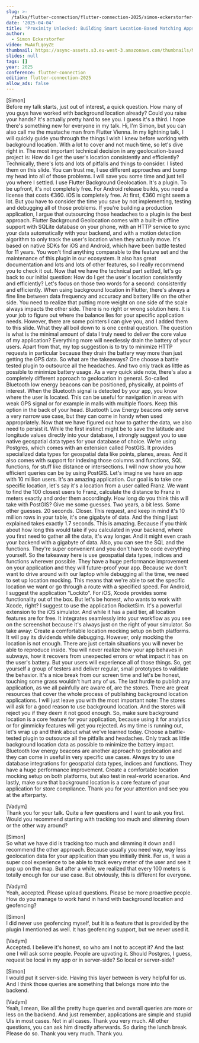 ```yaml
---
slug: >-
  /talks/flutter-connection/flutter-connection-2025/simon-eckerstorfer-proximity-unlocked-building-smart-location-based-matching-apps-in-flutter
date: '2025-04-04'
title: 'Proximity Unlocked: Building Smart Location-Based Matching Apps in Flutter'
author:
  - Simon Eckerstorfer
video: MwAxfLqoyZE
thumbnail: https://async-assets.s3.eu-west-3.amazonaws.com/thumbnails/MwAxfLqoyZE.jpg
slides: null
tags: []
year: 2025
conference: flutter-connection
edition: flutter-connection-2025
allow_ads: false
---
```

[Simon]  
Before my talk starts, just out of interest, a quick question. How many of you guys have worked with background location already? Could you raise your hands? It's actually pretty hard to see you. I guess it's a third. I hope there's something new for everyone in my talk. Hi, I'm Simon, but you can also call me the mustache man from Flutter Vienna. In my lightning talk, I will quickly guide you through the things I wish I knew before working with background location. With a lot to cover and not much time, so let's dive right in. The most important technical decision in any geolocation-based project is: How do I get the user's location consistently and efficiently? Technically, there's lots and lots of pitfalls and things to consider. I listed them on this slide. You can trust me, I use different approaches and bump my head into all of those problems. I will save you some time and just tell you where I settled. I use Flutter Background Geolocation. It's a plugin. To be upfront, it's not completely free. For Android release builds, you need a license that costs €360. iOS is completely free. At first, €360 might seem a lot. But you have to consider the time you save by not implementing, testing and debugging all of those problems. If you're building a production application, I argue that outsourcing those headaches to a plugin is the best approach. Flutter Background Geolocation comes with a built-in offline support with SQLite database on your phone, with an HTTP service to sync your data automatically with your backend, and with a motion detection algorithm to only track the user's location when they actually move. It's based on native SDKs for iOS and Android, which have been battle tested for 11 years. You won't find anything comparable to the feature set and the maintenance of this plugin in our ecosystem. It also has great documentation and lots and lots of other features, so I really recommend you to check it out. Now that we have the technical part settled, let's go back to our initial question: How do I get the user's location consistently and efficiently? Let's focus on those two words for a second: consistently and efficiently. When using background location in Flutter, there's always a fine line between data frequency and accuracy and battery life on the other side. You need to realize that putting more weight on one side of the scale always impacts the other side. There is no right or wrong solution here. It is your job to figure out where the balance lies for your specific application needs. However, there are some pointers I can give you, and I added them to this slide. What they all boil down to is one central question. The question is what is the minimal amount of data I truly need to deliver the core value of my application? Everything more will needlessly drain the battery of your users. Apart from that, my top suggestion is to try to minimize HTTP requests in particular because they drain the battery way more than just getting the GPS data. So what are the takeaways? One choose a battle tested plugin to outsource all the headaches. And two only track as little as possible to minimize battery usage. As a very quick side note, there's also a completely different approach to geolocation in general. So-called Bluetooth low energy beacons can be positioned, physically, at points of interest. When the Bluetooth signal is detected by your app, you know where the user is located. This can be useful for navigation in areas with weak GPS signal or for example in malls with multiple floors. Keep this option in the back of your head. Bluetooth Low Energy beacons only serve a very narrow use case, but they can come in handy when used appropriately. Now that we have figured out how to gather the data, we also need to persist it. While the first instinct might be to save the latitude and longitude values directly into your database, I strongly suggest you to use native geospatial data types for your database of choice. We're using Postgres, which comes with an extension called PostGIS. It provides specialized data types for geospatial data like points, planes, areas. And it also comes with support for indexing those columns and functions, SQL functions, for stuff like distance or intersections. I will now show you how efficient queries can be by using PostGIS. Let's imagine we have an app with 10 million users. It's an amazing application. Our goal is to take one specific location, let's say it's a location from a user called Franz. We want to find the 100 closest users to Franz, calculate the distance to Franz in meters exactly and order them accordingly. How long do you think this will take with PostGIS? Give me some guesses. Two years, a bit less. Some other guesses. 20 seconds. Closer. This request, and keep in mind it's 10 million rows in your table, it's one gigabyte of data. And the thing I just explained takes exactly 1.7 seconds. This is amazing. Because if you think about how long this would take if you calculated in your backend, where you first need to gather all the data, it's way longer. And it might even crash your backend with a gigabyte of data. Also, you can see the SQL and the functions. They're super convenient and you don't have to code everything yourself. So the takeaway here is use geospatial data types, indices and functions wherever possible. They have a huge performance improvement on your application and they will future-proof your app. Because we don't want to drive around with our laptop while debugging all the time, we need to set up location mocking. This means that we're able to set the specific location we want or go through a route with a specified speed. For Android, I suggest the application "Lockito". For iOS, Xcode provides some functionality out of the box. But let's be honest, who wants to work with Xcode, right? I suggest to use the application RocketSim. It's a powerful extension to the iOS simulator. And while it has a paid tier, all location features are for free. It integrates seamlessly into your workflow as you see on the screenshot because it's always just on the right of your simulator. So take away: Create a comfortable location mocking setup on both platforms. It will pay its dividends while debugging. However, only mocking the location is not enough. There are just certain situations you will never be able to reproduce inside. You will never realize how your app behaves in subways, how it recovers from unexpected errors or what impact it has on the user's battery. But your users will experience all of those things. So, get yourself a group of testers and deliver regular, small prototypes to validate the behavior. It's a nice break from our screen time and let's be honest, touching some grass wouldn't hurt any of us. The last hurdle to publish any application, as we all painfully are aware of, are the stores. There are great resources that cover the whole process of publishing background location applications. I will just leave you with the most important note: The stores will ask for a good reason to use background location. And the stores will reject you if they deem it not good enough. So, make sure background location is a core feature for your application, because using it for analytics or for gimmicky features will get you rejected. As my time is running out, let's wrap up and think about what we've learned today. Choose a battle-tested plugin to outsource all the pitfalls and headaches. Only track as little background location data as possible to minimize the battery impact. Bluetooth low energy beacons are another approach to geolocation and they can come in useful in very specific use cases. Always try to use database integrations for geospatial data types, indices and functions. They have a huge performance improvement. Create a comfortable location mocking setup on both platforms, but also test in real-world scenarios. And lastly, make sure that background location is a core feature of your application for store compliance. Thank you for your attention and see you at the afterparty.

[Vadym]  
Thank you for your talk. Quite a few questions and I want to ask you first. Would you recommend starting with tracking too much and slimming down or the other way around?

[Simon]  
So what we have did is tracking too much and slimming it down and I recommend the other approach. Because usually you need way, way less geolocation data for your application than you initially think. For us, it was a super cool experience to be able to track every meter of the user and see it pop up on the map. But after a while, we realized that every 100 meters is totally enough for our use case. But obviously, this is different for everyone.

[Vadym]  
Yeah, accepted. Please upload questions. Please be more proactive people. How do you manage to work hand in hand with background location and geofencing?

[Simon]  
I did never use geofencing myself, but it is a feature that is provided by the plugin I mentioned as well. It has geofencing support, but we never used it.

[Vadym]  
Accepted. I believe it's honest, so who am I not to accept it? And the last one I will ask some people. People are upvoting it. Should Postgres, I guess, request be local in my app or in server-side? So local or server-side?

[Simon]  
I would put it server-side. Having this layer between is very helpful for us. And I think those queries are something that belongs more into the backend.

[Vadym]  
Yeah, I mean, like all the pretty huge queries and overall queries are more or less on the backend. And just remember, applications are simple and stupid UIs in most cases. Not in all cases. Thank you very much. All other questions, you can ask him directly afterwards. So during the lunch break. Please do so. Thank you very much. Thank you.